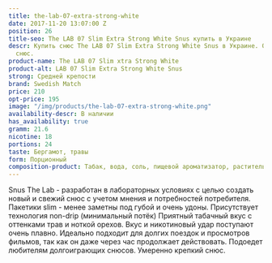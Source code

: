 ```yaml
---
title: the-lab-07-extra-strong-white
date: 2017-11-20 13:07:00 Z
position: 26
title-seo: The LAB 07 Slim Extra Strong White Snus купить в Украине
descr: Купить снюс The LAB 07 Slim Extra Strong White Snus в Украине. Очень хороший
  снюс.
product-name: The LAB 07 Slim xtra Strong White
product-alt: LAB 07 Slim Extra Strong White Snus
strong: Средней крепости
brand: Swedish Match
price: 210
opt-price: 195
image: "/img/products/the-lab-07-extra-strong-white.png"
availability-descr: В наличии
has_availability: true
gramm: 21.6
nicotine: 18
portions: 24
taste: Бергамот, травы
form: Порционный
composition-product: Табак, вода, соль, пищевой ароматизатор, растительные волокна
---
```


Snus The Lab - разработан в лабораторных условиях с целью создать новый и свежий снюс с учетом мнения и потребностей потребителя.
Пакетики slim - менее заметны под губой и очень удоны. Присутствует технология non-drip (минимальный потёк) 
Приятный табачный вкус с оттенками трав и ноткой орехов.
Вкус и никотиновый удар поступают очень плавно.
Идеально подходит для долгих поездок и просмотров фильмов, так как он даже через час продолжает действовать.
Подоедет любителям долгоиграющих снюсов.
Умеренно крепкий снюс.